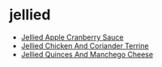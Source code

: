 # jellied

 * [Jellied Apple Cranberry Sauce](index/j/jellied-apple-cranberry-sauce-13328.json)
 * [Jellied Chicken And Coriander Terrine](index/j/jellied-chicken-and-coriander-terrine-13246.json)
 * [Jellied Quinces And Manchego Cheese](index/j/jellied-quinces-and-manchego-cheese-104442.json)
